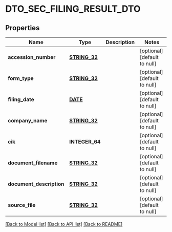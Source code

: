 # DTO_SEC_FILING_RESULT_DTO

## Properties
Name | Type | Description | Notes
------------ | ------------- | ------------- | -------------
**accession_number** | [**STRING_32**](STRING_32.md) |  | [optional] [default to null]
**form_type** | [**STRING_32**](STRING_32.md) |  | [optional] [default to null]
**filing_date** | [**DATE**](DATE.md) |  | [optional] [default to null]
**company_name** | [**STRING_32**](STRING_32.md) |  | [optional] [default to null]
**cik** | **INTEGER_64** |  | [optional] [default to null]
**document_filename** | [**STRING_32**](STRING_32.md) |  | [optional] [default to null]
**document_description** | [**STRING_32**](STRING_32.md) |  | [optional] [default to null]
**source_file** | [**STRING_32**](STRING_32.md) |  | [optional] [default to null]

[[Back to Model list]](../README.md#documentation-for-models) [[Back to API list]](../README.md#documentation-for-api-endpoints) [[Back to README]](../README.md)


